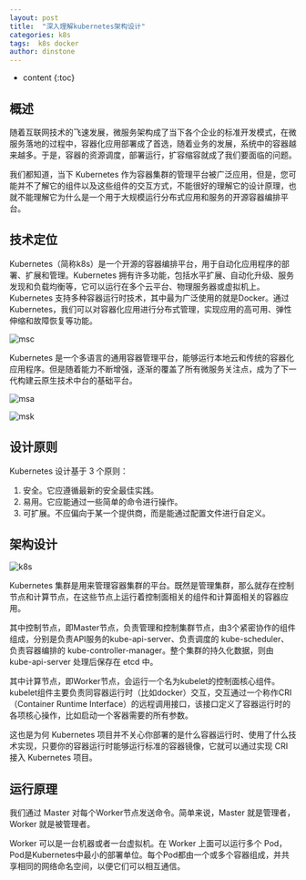 ```yaml
---
layout: post
title:  "深入理解kubernetes架构设计"
categories: k8s
tags:  k8s docker
author: dinstone
---
```


* content
{:toc}


## 概述

随着互联网技术的飞速发展，微服务架构成了当下各个企业的标准开发模式，在微服务落地的过程中，容器化应用部署成了首选，随着业务的发展，系统中的容器越来越多。于是，容器的资源调度，部署运行，扩容缩容就成了我们要面临的问题。

我们都知道，当下 Kubernetes 作为容器集群的管理平台被广泛应用，但是，您可能并不了解它的组件以及这些组件的交互方式，不能很好的理解它的设计原理，也就不能理解它为什么是一个用于大规模运行分布式应用和服务的开源容器编排平台。

## 技术定位

Kubernetes（简称k8s）是一个开源的容器编排平台，用于自动化应用程序的部署、扩展和管理。Kubernetes 拥有许多功能，包括水平扩展、自动化升级、服务发现和负载均衡等，它可以运行在多个云平台、物理服务器或虚拟机上。Kubernetes 支持多种容器运行时技术，其中最为广泛使用的就是Docker。通过Kubernetes，我们可以对容器化应用进行分布式管理，实现应用的高可用、弹性伸缩和故障恢复等功能。

![msc]({{site.url}}/img/k8s/msc.png)

Kubernetes 是一个多语言的通用容器管理平台，能够运行本地云和传统的容器化应用程序。但是随着能力不断增强，逐渐的覆盖了所有微服务关注点，成为了下一代构建云原生技术中台的基础平台。

![msa]({{site.url}}/img/k8s/msa.png)

![msk]({{site.url}}/img/k8s/msk.png)


## 设计原则

Kubernetes 设计基于 3 个原则：

1. 安全。它应遵循最新的安全最佳实践。
2. 易用。它应能通过一些简单的命令进行操作。
3. 可扩展。不应偏向于某一个提供商，而是能通过配置文件进行自定义。

## 架构设计

![k8s]({{site.url}}/img/k8s/k8s.png)

Kubernetes 集群是用来管理容器集群的平台。既然是管理集群，那么就存在控制节点和计算节点，在这些节点上运行着控制面相关的组件和计算面相关的容器应用。

其中控制节点，即Master节点，负责管理和控制集群节点，由3个紧密协作的组件组成，分别是负责API服务的kube-api-server、负责调度的 kube-scheduler、负责容器编排的 kube-controller-manager。整个集群的持久化数据，则由 kube-api-server 处理后保存在 etcd 中。

其中计算节点，即Worker节点，会运行一个名为kubelet的控制面核心组件。kubelet组件主要负责同容器运行时（比如docker）交互，交互通过一个称作CRI（Container Runtime Interface）的远程调用接口，该接口定义了容器运行时的各项核心操作，比如启动一个客器需要的所有参数。

这也是为何 Kubernetes 项目并不关心你部署的是什么容器运行时、使用了什么技术实现，只要你的容器运行时能够运行标准的容器镜像，它就可以通过实现 CRI 接入 Kubernetes 项目。

## 运行原理

我们通过 Master 对每个Worker节点发送命令。简单来说，Master 就是管理者，Worker 就是被管理者。

Worker 可以是一台机器或者一台虚拟机。在 Worker 上面可以运行多个 Pod，Pod是Kubernetes中最小的部署单位。每个Pod都由一个或多个容器组成，并共享相同的网络命名空间，以便它们可以相互通信。
